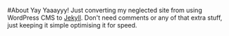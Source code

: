 #About
Yay Yaaayyy! Just converting my neglected site from using WordPress CMS to [Jekyll](http://github.com/mojombo/jekyll). Don't need comments or any of that extra stuff, just keeping it simple optimising it for speed.